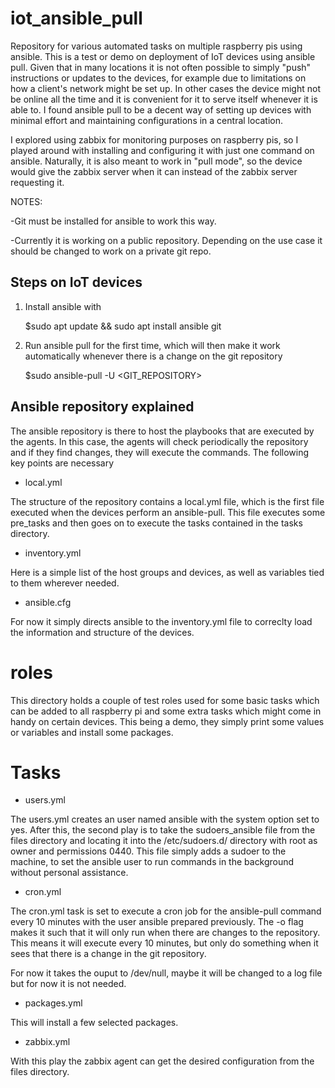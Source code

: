 # iot_ansible_pull

Repository for various automated tasks on multiple raspberry pis using ansible. This is a test or demo on deployment of IoT devices using ansible pull. Given that in many locations it is not often possible to simply "push" instructions or updates to the devices, for example due to limitations on how a client's network might be set up. In other cases the device might not be online all the time and it is convenient for it to serve itself whenever it is able to. I found ansible pull to be a decent way of setting up devices with minimal effort and maintaining configurations in a central location.

I explored using zabbix for monitoring purposes on raspberry pis, so I played around with installing and configuring it with just one command on ansible. Naturally, it is also meant to work in "pull mode", so the device would give the zabbix server when it can instead of the zabbix server requesting it. 

NOTES:

-Git must be installed for ansible to work this way.

-Currently it is working on a public repository. Depending on the use case it should be changed to work on a private git repo.

## Steps on IoT devices

1. Install ansible with

    $sudo apt update && sudo apt install ansible git

2. Run ansible pull for the first time, which will then make it work automatically whenever there is a change on the git repository

    $sudo ansible-pull -U <GIT_REPOSITORY>

## Ansible repository explained

The ansible repository is there to host the playbooks that are executed by the agents. In this case, the agents will check periodically the repository and if they find changes, they will execute the commands. The following key points are necessary

* local.yml

The structure of the repository contains a local.yml file, which is the first file executed when the devices perform an ansible-pull. This file executes some pre_tasks and then goes on to execute the tasks contained in the tasks directory.

* inventory.yml

Here is a simple list of the host groups and devices, as well as variables tied to them wherever needed.

* ansible.cfg

For now it simply directs ansible to the inventory.yml file to correclty load the information and structure of the devices.

# roles

This directory holds a couple of test roles used for some basic tasks which can be added to all raspberry pi and some extra tasks which might come in handy on certain devices. This being a demo, they simply print some values or variables and install some packages.

# Tasks

* users.yml

The users.yml creates an user named ansible with the system option set to yes. After this, the second play is to take the sudoers_ansible file from the files directory and locating it into the /etc/sudoers.d/ directory with root as owner and permissions 0440. This file simply adds a sudoer to the machine, to set the ansible user to run commands in the background without personal assistance.

* cron.yml

The cron.yml task is set to execute a cron job for the ansible-pull command every 10 minutes with the user ansible prepared previously. The -o flag makes it such that it will only run when there are changes to the repository. This means it will execute every 10 minutes, but only do something when it sees that there is a change in the git repository.

For now it takes the ouput to /dev/null, maybe it will be changed to a log file but for now it is not needed.

* packages.yml

This will install a few selected packages.

* zabbix.yml

With this play the zabbix agent can get the desired configuration from the files directory.
